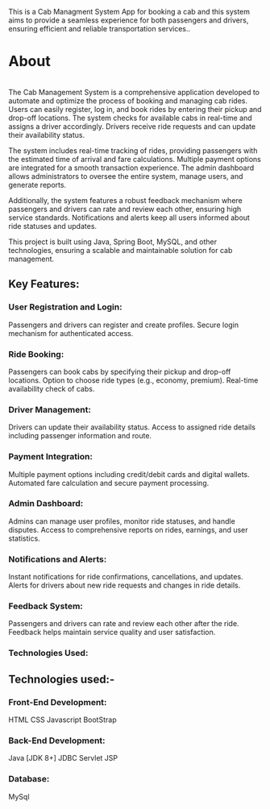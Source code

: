 This is a Cab Managment System App for booking a cab and this system aims to provide a seamless experience for both passengers and drivers, ensuring efficient and reliable transportation services..

<h1>About</h1>
<br>
The Cab Management System is a comprehensive application developed to automate and optimize the process of booking and managing cab rides. Users can easily register, log in, and book rides by entering their pickup and drop-off locations. The system checks for available cabs in real-time and assigns a driver accordingly. Drivers receive ride requests and can update their availability status.

The system includes real-time tracking of rides, providing passengers with the estimated time of arrival and fare calculations. Multiple payment options are integrated for a smooth transaction experience. The admin dashboard allows administrators to oversee the entire system, manage users, and generate reports.

Additionally, the system features a robust feedback mechanism where passengers and drivers can rate and review each other, ensuring high service standards. Notifications and alerts keep all users informed about ride statuses and updates.

This project is built using Java, Spring Boot, MySQL, and other technologies, ensuring a scalable and maintainable solution for cab management.
<br>
<h2>Key Features:</h2>
<h3>User Registration and Login:
</h3>
Passengers and drivers can register and create profiles.
Secure login mechanism for authenticated access.
<h3>Ride Booking:
</h3>
Passengers can book cabs by specifying their pickup and drop-off locations.
Option to choose ride types (e.g., economy, premium).
Real-time availability check of cabs.
<h3>Driver Management:
</h3>

Drivers can update their availability status.
Access to assigned ride details including passenger information and route.

<h3>Payment Integration:
</h3>
Multiple payment options including credit/debit cards and digital wallets.
Automated fare calculation and secure payment processing.
<h3>Admin Dashboard:
</h3>

Admins can manage user profiles, monitor ride statuses, and handle disputes.
Access to comprehensive reports on rides, earnings, and user statistics.
<h3>Notifications and Alerts:
</h3>
Instant notifications for ride confirmations, cancellations, and updates.
Alerts for drivers about new ride requests and changes in ride details.
<h3>Feedback System:
</h3>
Passengers and drivers can rate and review each other after the ride.
Feedback helps maintain service quality and user satisfaction.
<h3>Technologies Used:
</h3>

<h2>Technologies used:-
</h2>
<h3>Front-End Development:</h3>
HTML
CSS
Javascript
BootStrap
<h3>Back-End Development:</h3>
Java [JDK 8+]
JDBC
Servlet
JSP
<h3>Database:</h3>
MySql

<br>
<br>
